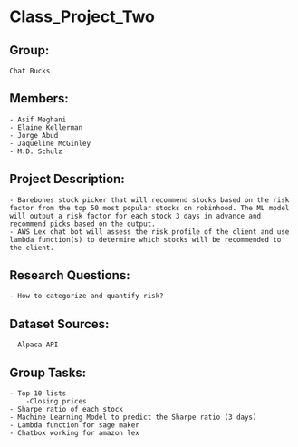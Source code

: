 # Class_Project_Two
## Group: 
    Chat Bucks
## Members:
    - Asif Meghani 
    - Elaine Kellerman
    - Jorge Abud
    - Jaqueline McGinley
    - M.D. Schulz
## Project Description:
    - Barebones stock picker that will recommend stocks based on the risk factor from the top 50 most popular stocks on robinhood. The ML model will output a risk factor for each stock 3 days in advance and recommend picks based on the output.
    - AWS Lex chat bot will assess the risk profile of the client and use lambda function(s) to determine which stocks will be recommended to the client.
## Research Questions:
    - How to categorize and quantify risk?
## Dataset Sources:
    - Alpaca API
## Group Tasks:
    - Top 10 lists 
	    -Closing prices
    - Sharpe ratio of each stock
    - Machine Learning Model to predict the Sharpe ratio (3 days)
    - Lambda function for sage maker
    - Chatbox working for amazon lex

